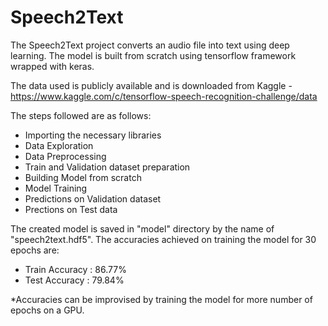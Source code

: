 # Speech2Text
The Speech2Text project converts an audio file into text using deep learning. The model is built from scratch using tensorflow framework wrapped with keras.  

The data used is publicly available and is downloaded from Kaggle - https://www.kaggle.com/c/tensorflow-speech-recognition-challenge/data

The steps followed are as follows:
- Importing the necessary libraries
- Data Exploration
- Data Preprocessing
- Train and Validation dataset preparation
- Building Model from scratch
- Model Training
- Predictions on Validation dataset
- Prections on Test data

The created model is saved in "model" directory by the name of "speech2text.hdf5".
The accuracies achieved on training the model for 30 epochs are:
- Train Accuracy : 86.77%
- Test Accuracy : 79.84%

*Accuracies can be improvised by training the model for more number of epochs on a GPU.
